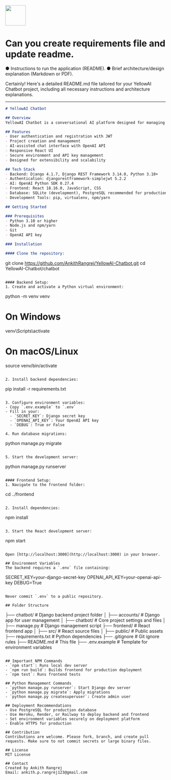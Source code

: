 <img src="https://r2cdn.perplexity.ai/pplx-full-logo-primary-dark%402x.png" style="height:64px;margin-right:32px"/>

# Can you create requirements file and update readme.

● Instructions to run the application (README). ● Brief architecture/design explanation (Markdown or PDF).

Certainly! Here's a detailed README.md file tailored for your YellowAI Chatbot project, including all necessary instructions and architecture explanations.

***

```markdown
# YellowAI Chatbot

## Overview
YellowAI Chatbot is a conversational AI platform designed for managing multiple projects and interacting with intelligent chatbots powered by OpenAI's GPT models. This project demonstrates an end-to-end full-stack application integrating Django REST Framework backend with React frontend.

## Features
- User authentication and registration with JWT
- Project creation and management
- AI-assisted chat interface with OpenAI API
- Responsive React UI
- Secure environment and API key management
- Designed for extensibility and scalability

## Tech Stack
- Backend: Django 4.1.7, Django REST Framework 3.14.0, Python 3.10+
- Authentication: djangorestframework-simplejwt 5.2.2
- AI: OpenAI Python SDK 0.27.4
- Frontend: React 18.16.0, JavaScript, CSS
- Database: SQLite (development), PostgreSQL recommended for production
- Development Tools: pip, virtualenv, npm/yarn

## Getting Started

### Prerequisites
- Python 3.10 or higher
- Node.js and npm/yarn
- Git
- OpenAI API key

### Installation

#### Clone the repository:
```

git clone https://github.com/AnkithRangrej/YellowAI-Chatbot.git
cd YellowAI-Chatbot/chatbot

```

#### Backend Setup:
1. Create and activate a Python virtual environment:
```

python -m venv venv

# On Windows

venv\Scripts\activate

# On macOS/Linux

source venv/bin/activate

```

2. Install backend dependencies:
```

pip install -r requirements.txt

```

3. Configure environment variables:
- Copy `.env.example` to `.env`
- Fill in your:
  - `SECRET_KEY`: Django secret key
  - `OPENAI_API_KEY`: Your OpenAI API key
  - `DEBUG`: True or False

4. Run database migrations:
```

python manage.py migrate

```

5. Start the development server:
```

python manage.py runserver

```

#### Frontend Setup:
1. Navigate to the frontend folder:
```

cd ../frontend

```

2. Install dependencies:
```

npm install

```

3. Start the React development server:
```

npm start

```

Open [http://localhost:3000](http://localhost:3000) in your browser.

## Environment Variables
The backend requires a `.env` file containing:
```

SECRET_KEY=your-django-secret-key
OPENAI_API_KEY=your-openai-api-key
DEBUG=True

```

Never commit `.env` to a public repository.

## Folder Structure
```

├── chatbot/          \# Django backend project folder
│   ├── accounts/     \# Django app for user management
│   ├── chatbot/      \# Core project settings and files
│   ├── manage.py     \# Django management script
├── frontend/         \# React frontend app
│   ├── src/          \# React source files
│   ├── public/       \# Public assets
├── requirements.txt  \# Python dependencies
├── .gitignore        \# Git ignore rules
├── README.md         \# This file
├── .env.example      \# Template for environment variables

```

## Important NPM Commands
- `npm start`: Runs local dev server
- `npm run build`: Builds frontend for production deployment
- `npm test`: Runs frontend tests

## Python Management Commands
- `python manage.py runserver`: Start Django dev server
- `python manage.py migrate`: Apply migrations
- `python manage.py createsuperuser`: Create admin user

## Deployment Recommendations
- Use PostgreSQL for production database
- Use Heroku, Render, or Railway to deploy backend and frontend
- Set environment variables securely on deployment platform
- Enable HTTPS for production

## Contribution
Contributions are welcome. Please fork, branch, and create pull requests. Make sure to not commit secrets or large binary files.

## License
MIT License

## Contact
Created by Ankith Rangrej  
Email: ankith.p.rangrej123@gmail.com
```